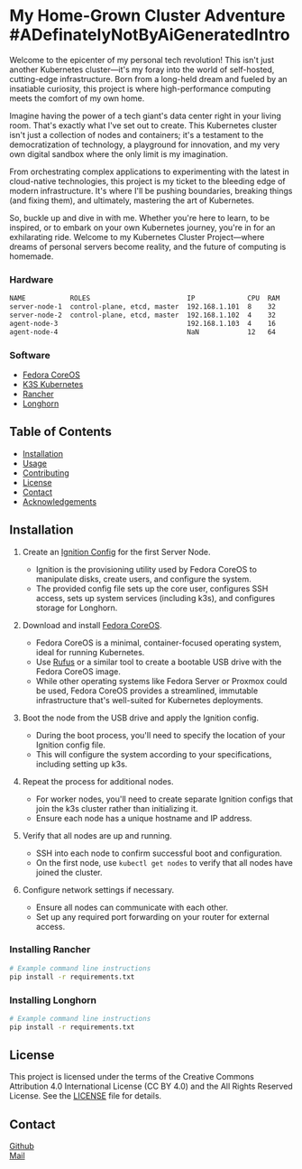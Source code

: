 # My Home-Grown Cluster Adventure<br>#ADefinatelyNotByAiGeneratedIntro
Welcome to the epicenter of my personal tech revolution! This isn't just another Kubernetes cluster—it's my foray into the world of self-hosted, cutting-edge infrastructure. Born from a long-held dream and fueled by an insatiable curiosity, this project is where high-performance computing meets the comfort of my own home.

Imagine having the power of a tech giant's data center right in your living room. That's exactly what I've set out to create. This Kubernetes cluster isn't just a collection of nodes and containers; it's a testament to the democratization of technology, a playground for innovation, and my very own digital sandbox where the only limit is my imagination.

From orchestrating complex applications to experimenting with the latest in cloud-native technologies, this project is my ticket to the bleeding edge of modern infrastructure. It's where I'll be pushing boundaries, breaking things (and fixing them), and ultimately, mastering the art of Kubernetes.

So, buckle up and dive in with me. Whether you're here to learn, to be inspired, or to embark on your own Kubernetes journey, you're in for an exhilarating ride. Welcome to my Kubernetes Cluster Project—where dreams of personal servers become reality, and the future of computing is homemade.

### Hardware
```bash
NAME           ROLES                        IP             CPU  RAM                       
server-node-1  control-plane, etcd, master  192.168.1.101  8    32
server-node-2  control-plane, etcd, master  192.168.1.102  4    32
agent-node-3                                192.168.1.103  4    16
agent-node-4                                NaN            12   64
```

### Software
- [Fedora CoreOS](https://fedoraproject.org/coreos/)
- [K3S Kubernetes](https://k3s.io/) 
- [Rancher](https://www.rancher.com/)
- [Longhorn](https://longhorn.io/)

## Table of Contents
- [Installation](#installation)
- [Usage](#usage)
- [Contributing](#contributing)
- [License](#license)
- [Contact](#contact)
- [Acknowledgements](#acknowledgements)

## Installation
1. Create an [Ignition Config](/os/ignition_configs/first_node_config.yaml) for the first Server Node.
   - Ignition is the provisioning utility used by Fedora CoreOS to manipulate disks, create users, and configure the system.
   - The provided config file sets up the core user, configures SSH access, sets up system services (including k3s), and configures storage for Longhorn.

2. Download and install [Fedora CoreOS](https://fedoraproject.org/coreos/).
   - Fedora CoreOS is a minimal, container-focused operating system, ideal for running Kubernetes.
   - Use [Rufus](https://rufus.ie/) or a similar tool to create a bootable USB drive with the Fedora CoreOS image.
   - While other operating systems like Fedora Server or Proxmox could be used, Fedora CoreOS provides a streamlined, immutable infrastructure that's well-suited for Kubernetes deployments.

3. Boot the node from the USB drive and apply the Ignition config.
   - During the boot process, you'll need to specify the location of your Ignition config file.
   - This will configure the system according to your specifications, including setting up k3s.

4. Repeat the process for additional nodes.
   - For worker nodes, you'll need to create separate Ignition configs that join the k3s cluster rather than initializing it.
   - Ensure each node has a unique hostname and IP address.

5. Verify that all nodes are up and running.
   - SSH into each node to confirm successful boot and configuration.
   - On the first node, use `kubectl get nodes` to verify that all nodes have joined the cluster.

6. Configure network settings if necessary.
   - Ensure all nodes can communicate with each other.
   - Set up any required port forwarding on your router for external access.

### Installing Rancher

```bash
# Example command line instructions
pip install -r requirements.txt
```

### Installing Longhorn

```bash
# Example command line instructions
pip install -r requirements.txt
```

## License
This project is licensed under the terms of the Creative Commons Attribution 4.0 International License (CC BY 4.0) and the All Rights Reserved License. See the [LICENSE](LICENSE.txt) file for details.

## Contact
[Github](https://github.com/Knaeckebrothero) <br>
[Mail](mailto:OverlyGenericAddress@pm.me) <br>
